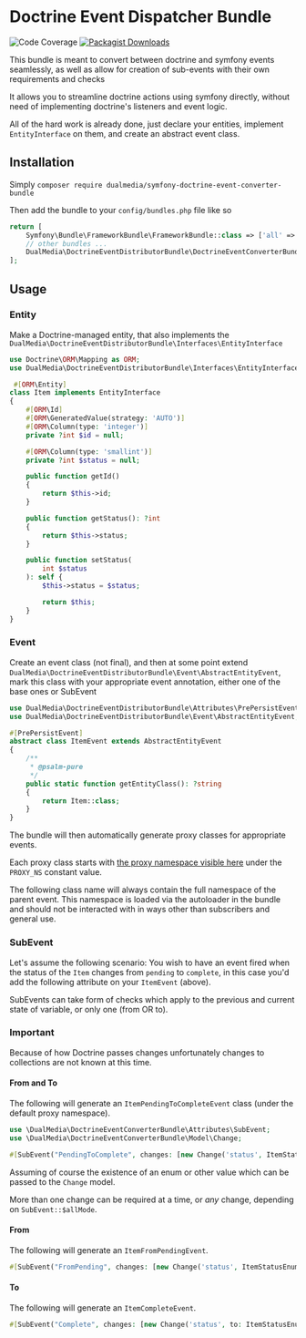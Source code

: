 # Doctrine Event Dispatcher Bundle

![Code Coverage](https://camo.githubusercontent.com/76e1ee9ebc5150b0fb1e9c152f56616e9b2eadd4b57ecf0f9d83895c06fb3b8c/68747470733a2f2f696d672e736869656c64732e696f2f62616467652f436f6465253230436f7665726167652d37322532352d79656c6c6f773f7374796c653d666c6174)
[![Packagist Downloads](https://img.shields.io/packagist/dt/dualmedia/symfony-doctrine-event-converter-bundle)](https://packagist.org/packages/dualmedia/symfony-doctrine-event-converter-bundle)

This bundle is meant to convert between doctrine and symfony events seamlessly, as well as allow for creation of sub-events with their own requirements and checks

It allows you to streamline doctrine actions using symfony directly, without need of implementing doctrine's listeners and event logic.

All of the hard work is already done, just declare your entities, implement `EntityInterface` on them, and create an abstract event class.

## Installation

Simply `composer require dualmedia/symfony-doctrine-event-converter-bundle`

Then add the bundle to your `config/bundles.php` file like so

```php
return [
    Symfony\Bundle\FrameworkBundle\FrameworkBundle::class => ['all' => true],
    // other bundles ...
    DualMedia\DoctrineEventDistributorBundle\DoctrineEventConverterBundle::class => ['all' => true],
];
```

## Usage

### Entity
Make a Doctrine-managed entity, that also implements the `DualMedia\DoctrineEventDistributorBundle\Interfaces\EntityInterface`

```php
use Doctrine\ORM\Mapping as ORM;
use DualMedia\DoctrineEventDistributorBundle\Interfaces\EntityInterface;

 #[ORM\Entity]
class Item implements EntityInterface
{
    #[ORM\Id]
    #[ORM\GeneratedValue(strategy: 'AUTO')]
    #[ORM\Column(type: 'integer')]
    private ?int $id = null;

    #[ORM\Column(type: 'smallint')]
    private ?int $status = null;

    public function getId()
    {
        return $this->id;
    }

    public function getStatus(): ?int
    {
        return $this->status;
    }

    public function setStatus(
        int $status
    ): self {
        $this->status = $status;

        return $this;
    }
}
```

### Event
Create an event class (not final), and then at some point extend `DualMedia\DoctrineEventDistributorBundle\Event\AbstractEntityEvent`, 
mark this class with your appropriate event annotation, either one of the base ones or SubEvent

```php
use DualMedia\DoctrineEventDistributorBundle\Attributes\PrePersistEvent;
use DualMedia\DoctrineEventDistributorBundle\Event\AbstractEntityEvent;

#[PrePersistEvent]
abstract class ItemEvent extends AbstractEntityEvent
{
    /**
     * @psalm-pure
     */
    public static function getEntityClass(): ?string
    {
        return Item::class;
    }
}
```

The bundle will then automatically generate proxy classes for appropriate events.

Each proxy class starts with [the proxy namespace visible here](src/Proxy/Generator.php) under the `PROXY_NS` constant value.

The following class name will always contain the full namespace of the parent event. This namespace is loaded via the autoloader in the bundle and should not be interacted with in ways other than subscribers and general use.

### SubEvent

Let's assume the following scenario: You wish to have an event fired when the status of the `Item` changes from `pending` to `complete`,
in this case you'd add the following attribute on your `ItemEvent` (above).

SubEvents can take form of checks which apply to the previous and current state of variable, or only one (from OR to).

### Important

Because of how Doctrine passes changes unfortunately changes to collections are not known at this time.

#### From and To

The following will generate an `ItemPendingToCompleteEvent` class (under the default proxy namespace).

```php
use \DualMedia\DoctrineEventConverterBundle\Attributes\SubEvent;
use \DualMedia\DoctrineEventConverterBundle\Model\Change;

#[SubEvent("PendingToComplete", changes: [new Change('status', ItemStatusEnum::Pending, ItemStatusEnum::Complete)])]
```

Assuming of course the existence of an enum or other value which can be passed to the `Change` model.

More than one change can be required at a time, or _any_ change, depending on `SubEvent::$allMode`.

#### From

The following will generate an `ItemFromPendingEvent`.

```php
#[SubEvent("FromPending", changes: [new Change('status', ItemStatusEnum::Pending)])]
```

#### To

The following will generate an `ItemCompleteEvent`.

```php
#[SubEvent("Complete", changes: [new Change('status', to: ItemStatusEnum::Complete)])]
```
